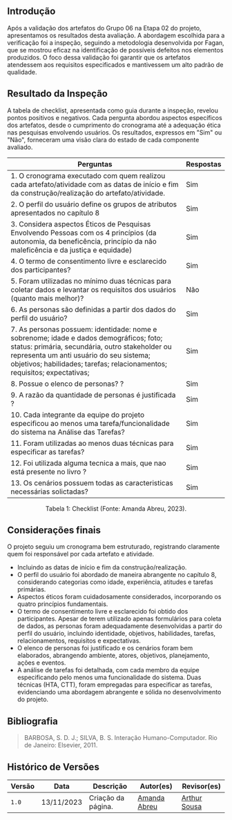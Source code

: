 ## Introdução 

Após a validação dos artefatos do Grupo 06 na Etapa 02 do projeto, apresentamos os resultados desta avaliação. A abordagem escolhida para a verificação foi a inspeção, seguindo a metodologia desenvolvida por Fagan, que se mostrou eficaz na identificação de possíveis defeitos nos elementos produzidos. O foco dessa validação foi garantir que os artefatos atendessem aos requisitos especificados e mantivessem um alto padrão de qualidade.

## Resultado da Inspeção

A tabela de checklist, apresentada como guia durante a inspeção, revelou pontos positivos e negativos. Cada pergunta abordou aspectos específicos dos artefatos, desde o cumprimento do cronograma até a adequação ética nas pesquisas envolvendo usuários. Os resultados, expressos em "Sim" ou "Não", forneceram uma visão clara do estado de cada componente avaliado.

| Perguntas                  |Respostas                   |                                 
| ------------------------ | -----------------------------
| 1. O cronograma executado com quem realizou cada artefato/atividade com as datas de início e fim da construção/realização do artefato/atividade.	 |  Sim    | 
| 2. O perfil do usuário define os grupos de atributos apresentados no capítulo 8   |       Sim |
| 3.  Considera aspectos Éticos de Pesquisas Envolvendo Pessoas com os 4 princípios (da autonomia, da beneficência, princípio da não maleficência e da justiça e equidade) 	    |    Sim      |
| 4. O termo de consentimento livre e esclarecido dos participantes?  |    Sim      |
| 5. Foram utilizadas no mínimo duas técnicas para coletar dados e levantar os requisitos dos usuários (quanto mais melhor)? | Não    |
| 6. As personas são definidas a partir dos dados do perfil do usuário?     |   Sim  |
| 7. As personas possuem: identidade: nome e sobrenome; idade e dados demográficos; foto; status: primária, secundária, outro stakeholder ou representa um anti usuário do seu sistema; objetivos; habilidades; tarefas; relacionamentos; requisitos; expectativas; |       Sim                        |
| 8. Possue o elenco de personas? ? |       Sim             |
| 9. A razão da quantidade de personas é justificada ?    | Sim    |
| 10.  Cada integrante da equipe do projeto especificou ao menos uma tarefa/funcionalidade do sistema na Análise das Tarefas?                    |       Sim                      |
| 11. Foram utilizadas ao menos duas técnicas para especificar as tarefas?	                   |       Sim                       |
| 12. Foi utilizada alguma tecnica a mais, que nao está presente no livro ?	                   |       Sim                       |
| 13.  Os cenários possuem todas as caracteristicas necessárias solictadas?	                   |       Sim                   |

<div style="text-align: center">
    <p> Tabela 1: Checklist (Fonte: Amanda Abreu, 2023).</p>
</div>

## Considerações finais

O projeto seguiu um cronograma bem estruturado, registrando claramente quem foi responsável por cada artefato e atividade.
- Incluindo as datas de início e fim da construção/realização. 
- O perfil do usuário foi abordado de maneira abrangente no capítulo 8, considerando categorias como idade, experiência, atitudes e tarefas primárias. 
- Aspectos éticos foram cuidadosamente considerados, incorporando os quatro princípios fundamentais. 
- O termo de consentimento livre e esclarecido foi obtido dos participantes. Apesar de terem utilizado apenas formulários para coleta de dados, as personas foram adequadamente desenvolvidas a partir do perfil do usuário, incluindo identidade, objetivos, habilidades, tarefas, relacionamentos, requisitos e expectativas. 
- O elenco de personas foi justificado e os cenários foram bem elaborados, abrangendo ambiente, atores, objetivos, planejamento, ações e eventos. 
- A análise de tarefas foi detalhada, com cada membro da equipe especificando pelo menos uma funcionalidade do sistema. Duas técnicas (HTA, CTT), foram empregadas para especificar as tarefas, evidenciando uma abordagem abrangente e sólida no desenvolvimento do projeto.

## Bibliografia

> BARBOSA, S. D. J.; SILVA, B. S. Interação Humano-Computador. Rio de Janeiro: Elsevier, 2011.
> 
## Histórico de Versões

| Versão | Data       | Descrição          | Autor(es)                                        | Revisor(es)                                    |
| ------ | ---------- | ------------------ | ------------------------------------------------ | ---------------------------------------------- |
| `1.0`  | 13/11/2023 | Criação da página. | [Amanda Abreu](https://github.com/Amandaaaaabreu) | [Arthur Sousa](https://github.com/arthurrsousa) |
